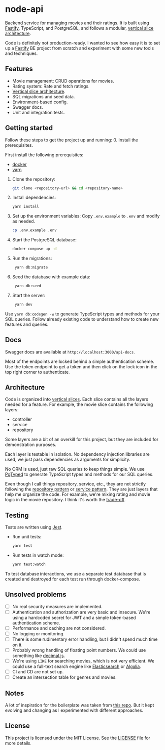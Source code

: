# node-api

Backend service for managing movies and their ratings. It is built using [Fastify](https://fastify.dev/), TypeScript, and PostgreSQL, and follows a modular, [vertical slice architecture](https://vladimirzdrazil.com/til/software-architecture/vertical-slice-architecture/).

Code is definitely not production-ready. I wanted to see how easy it is to set up a [Fastify](https://fastify.dev/) BE project from scratch and experiment with some new tools and techniques.

## Features

- Movie management: CRUD operations for movies.
- Rating system: Rate and fetch ratings.
- [Vertical slice architecture](https://vladimirzdrazil.com/til/software-architecture/vertical-slice-architecture/).
- SQL migrations and seed data.
- Environment-based config.
- Swagger docs.
- Unit and integration tests.

## Getting started

Follow these steps to get the project up and running: 0. Install the prerequisites.

First install the following prerequisites:

- [docker](https://docs.docker.com/get-docker/)
- [yarn](https://yarnpkg.com/getting-started/install)

1. Clone the repository:
   ```bash
   git clone <repository-url> && cd <repository-name>
   ```
2. Install dependencies:
   ```bash
   yarn install
   ```
3. Set up the environment variables: Copy `.env.example` to `.env` and modify as needed.
   ```bash
   cp .env.example .env
   ```
4. Start the PostgreSQL database:
   ```bash
   docker-compose up -d
   ```
5. Run the migrations:
   ```bash
    yarn db:migrate
   ```
6. Seed the database with example data:
   ```bash
    yarn db:seed
   ```
7. Start the server:
   ```bash
    yarn dev
   ```

Use `yarn db:codegen -w` to generate TypeScript types and methods for your SQL queries. Follow already existing code to understand how to create new features and queries.

## Docs

Swagger docs are available at `http://localhost:3000/api-docs`.

Most of the endpoints are locked behind a simple authentication scheme. Use the token endpoint to get a token and then click on the lock icon in the top right corner to authenticate.

## Architecture

Code is organized into [vertical slices](https://vladimirzdrazil.com/til/software-architecture/vertical-slice-architecture/). Each slice contains all the layers needed for a feature. For example, the movie slice contains the following layers:

- controller
- service
- repository

Some layers are a bit of an overkill for this project, but they are included for demonstration purposes.

Each layer is testable in isolation. No dependency injection libraries are used, we just pass dependencies as arguments for simplicity.

No ORM is used, just raw SQL queries to keep things simple. We use [PgTyped](https://pgtyped.dev/) to generate TypeScript types and methods for our SQL queries.

Even though I call things repository, service, etc., they are not strictly following the [repository pattern](https://martinfowler.com/eaaCatalog/repository.html) or [service pattern](https://martinfowler.com/eaaCatalog/service.html). They are just layers that help me organize the code. For example, we're mixing rating and movie logic in the movie repository. I think it's worth the [trade-off](https://softwareengineering.stackexchange.com/a/421273).

## Testing

Tests are written using [Jest](https://jestjs.io/).

- Run unit tests:
  ```bash
  yarn test
  ```
- Run tests in watch mode:
  ```bash
  yarn test:watch
  ```

To test database interactions, we use a separate test database that is created and destroyed for each test run through docker-compose.

## Unsolved problems

- [ ] No real security measures are implemented.
- [ ] Authentication and authorization are very basic and insecure. We're using a hardcoded secret for JWT and a simple token-based authentication scheme.
- [ ] Performance and caching are not considered.
- [ ] No logging or monitoring.
- [ ] There is some rudimentary error handling, but I didn't spend much time on it.
- [ ] Probably wrong handling of floating point numbers. We could use something like [decimal.js](https://mikemcl.github.io/decimal.js/).
- [ ] We're using `LIKE` for searching movies, which is not very efficient. We could use a full-text search engine like [Elasticsearch](https://www.elastic.co/elastic-stack) or [Algolia](https://www.algolia.com/).
- [ ] CI and CD are not set up.
- [ ] Create an intersection table for genres and movies.

## Notes

A lot of inspiration for the boilerplate was taken from [this repo](https://github.com/marcoturi/fastify-boilerplate). But it kept evolving and changing as I experimented with different approaches.

## License

This project is licensed under the MIT License. See the [LICENSE](LICENSE) file for more details.
